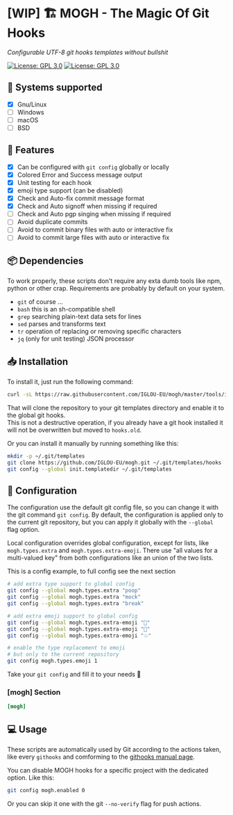 # [WIP] 🏗️ MOGH - The Magic Of Git Hooks
_Configurable UTF-8 git hooks templates without bullshit_

[![License: GPL 3.0](https://img.shields.io/badge/Pull_request-Open-green.svg?style=flat-square)](https://www.gnu.org/licenses/gpl-3.0.html)
[![License: GPL 3.0](https://img.shields.io/badge/License-GPL_3.0_or_later-blue.svg?style=flat-square)](https://www.gnu.org/licenses/gpl-3.0.html)

## 🧠 Systems supported
- [x] Gnu/Linux
- [ ] Windows
- [ ] macOS
- [ ] BSD

## 🧪 Features
- [x] Can be configured with `git config` globally or locally
- [x] Colored Error and Success message output
- [x] Unit testing for each hook
- [x] emoji type support (can be disabled)
- [x] Check and Auto-fix commit message format
- [x] Check and Auto signoff when missing if required
- [ ] Check and Auto pgp singing when missing if required
- [ ] Avoid duplicate commits
- [ ] Avoid to commit binary files with auto or interactive fix
- [ ] Avoid to commit large files with auto or interactive fix

## 📦 Dependencies
To work properly, these scripts don't require any exta dumb tools like npm,
python or other crap. Requirements are probably by default on your system.

- `git` of course ...
- `bash` this is an sh-compatible shell
- `grep` searching plain-text data sets for lines
- `sed` parses and transforms text
- `tr` operation of replacing or removing specific characters
- `jq` (only for unit testing) JSON processor

## 📥 Installation
To install it, just run the following command:
```bash
curl -sL https://raw.githubusercontent.com/IGLOU-EU/mogh/master/tools/install.sh | bash
```

That will clone the repository to your git templates directory and
enable it to the global git hooks.   
This is not a destructive operation, if you already have a git hook installed
it will not be overwritten but moved to `hooks.old`.

Or you can install it manually by running something like this:
```bash
mkdir -p ~/.git/templates
git clone https://github.com/IGLOU-EU/mogh.git ~/.git/templates/hooks
git config --global init.templatedir ~/.git/templates
```

## 📝 Configuration
The configuration use the default git config file, so you can change it with 
the git command `git config`. By default, the configuration is applied only to
the current git repository, but you can apply it globally with the `--global`
flag option.

Local configuration overrides global configuration, except for lists, like
`mogh.types.extra` and `mogh.types.extra-emoji`. There use "all values for a
multi-valued key" from both configurations like an union of the two lists.

This is a config example, to full config see the next section
```bash
# add extra type support to global config
git config --global mogh.types.extra "poop"
git config --global mogh.types.extra "mock"
git config --global mogh.types.extra "break"

# add extra emoji support to global config
git config --global mogh.types.extra-emoji "💩"
git config --global mogh.types.extra-emoji "🤡"
git config --global mogh.types.extra-emoji "💥"

# enable the type replacement to emoji
# but only to the current repository
git config mogh.types.emoji 1
```

Take your `git config` and fill it to your needs 🎉

### [mogh] Section
```toml
[mogh]
```

## 💻 Usage
These scripts are automatically used by Git according to the actions taken,
like every `githooks` and comforming to the [githooks manual page](https://mirrors.edge.kernel.org/pub/software/scm/git/docs/githooks.html).

You can disable MOGH hooks for a specific project with the dedicated option.
Like this:
```bash
git config mogh.enabled 0
```

Or you can skip it one with the git `--no-verify` flag for push actions.